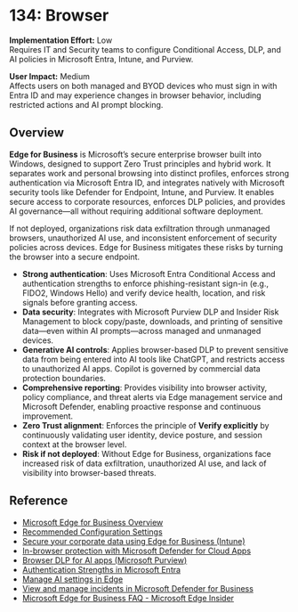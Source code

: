 # 134: Browser

**Implementation Effort:** Low  
Requires IT and Security teams to configure Conditional Access, DLP, and AI policies in Microsoft Entra, Intune, and Purview.

**User Impact:** Medium  
Affects users on both managed and BYOD devices who must sign in with Entra ID and may experience changes in browser behavior, including restricted actions and AI prompt blocking.

## Overview

**Edge for Business** is Microsoft’s secure enterprise browser built into Windows, designed to support Zero Trust principles and hybrid work. It separates work and personal browsing into distinct profiles, enforces strong authentication via Microsoft Entra ID, and integrates natively with Microsoft security tools like Defender for Endpoint, Intune, and Purview. It enables secure access to corporate resources, enforces DLP policies, and provides AI governance—all without requiring additional software deployment.

If not deployed, organizations risk data exfiltration through unmanaged browsers, unauthorized AI use, and inconsistent enforcement of security policies across devices. Edge for Business mitigates these risks by turning the browser into a secure endpoint.

- **Strong authentication**: Uses Microsoft Entra Conditional Access and authentication strengths to enforce phishing-resistant sign-in (e.g., FIDO2, Windows Hello) and verify device health, location, and risk signals before granting access.
- **Data security**: Integrates with Microsoft Purview DLP and Insider Risk Management to block copy/paste, downloads, and printing of sensitive data—even within AI prompts—across managed and unmanaged devices.
- **Generative AI controls**: Applies browser-based DLP to prevent sensitive data from being entered into AI tools like ChatGPT, and restricts access to unauthorized AI apps. Copilot is governed by commercial data protection boundaries.
- **Comprehensive reporting**: Provides visibility into browser activity, policy compliance, and threat alerts via Edge management service and Microsoft Defender, enabling proactive response and continuous improvement.
- **Zero Trust alignment**: Enforces the principle of **Verify explicitly** by continuously validating user identity, device posture, and session context at the browser level.
- **Risk if not deployed**: Without Edge for Business, organizations face increased risk of data exfiltration, unauthorized AI use, and lack of visibility into browser-based threats.

## Reference

- [Microsoft Edge for Business Overview](https://learn.microsoft.com/en-us/deployedge/microsoft-edge-for-business?form=MT00D0)  
- [Recommended Configuration Settings](https://learn.microsoft.com/en-us/deployedge/microsoft-edge-for-business-config-recommendations)  
- [Secure your corporate data using Edge for Business (Intune)](https://learn.microsoft.com/en-us/intune/intune-service/apps/mamedge-overview)  
- [In-browser protection with Microsoft Defender for Cloud Apps](https://learn.microsoft.com/en-us/defender-cloud-apps/in-browser-protection)  
- [Browser DLP for AI apps (Microsoft Purview)](https://learn.microsoft.com/en-us/purview/dlp-browser-dlp-learn)  
- [Authentication Strengths in Microsoft Entra](https://learn.microsoft.com/en-us/entra/identity/authentication/concept-authentication-strengths)  
- [Manage AI settings in Edge](https://learn.microsoft.com/en-us/deployedge/microsoft-edge-management-service-customizations)  
- [View and manage incidents in Microsoft Defender for Business](https://learn.microsoft.com/en-us/defender-business/mdb-view-manage-incidents)  
- [Microsoft Edge for Business FAQ - Microsoft Edge Insider](https://techcommunity.microsoft.com/t5/microsoft-edge-insider/microsoft-edge-for-business-faq/ba-p/3891837)